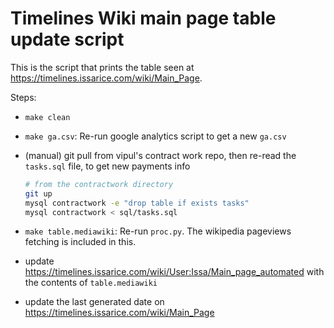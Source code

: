 # Timelines Wiki main page table update script

This is the script that prints the table seen at
<https://timelines.issarice.com/wiki/Main_Page>.

Steps:

- `make clean`
- `make ga.csv`: Re-run google analytics script to get a new `ga.csv`
- (manual) git pull from vipul's contract work repo, then re-read the `tasks.sql` file,
  to get new payments info

  ```bash
  # from the contractwork directory
  git up
  mysql contractwork -e "drop table if exists tasks"
  mysql contractwork < sql/tasks.sql
  ```

- `make table.mediawiki`: Re-run `proc.py`. The wikipedia pageviews fetching is included in this.

- update https://timelines.issarice.com/wiki/User:Issa/Main_page_automated with
  the contents of `table.mediawiki`

- update the last generated date on https://timelines.issarice.com/wiki/Main_Page
